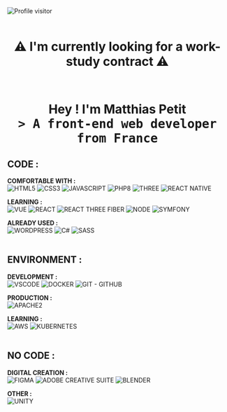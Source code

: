 <a href="https://komarev.com/ghpvc/?username=AztyMatt">
  <img align="left" src="https://komarev.com/ghpvc/?username=AztyMatt&style=for-the-badge&color=000000" alt="Profile visitor" />
</a>
<br>
<br>

<h1 align="center">⚠️ I'm currently looking for a work-study contract ⚠️</h1>
<br>

<h1 align="center">
  Hey ! I'm <b><a target="_blank" href="https://matthias-petit.fr/">Matthias Petit</a></b>
  <samp align="center"> 
    <br>
    &gt; A front-end web developer from <b>France</b>
    <br>
  </samp>
</h1>

<style>
    a {
        text-decoration: none; /* Supprime la décoration des liens */
    }
</style>

## CODE :
<b>COMFORTABLE WITH :</b>
<br>
<a href="https://developer.mozilla.org/en-US/docs/Web/HTML" target="_blank">
    <img src="https://img.shields.io/badge/HTML5-000000?style=for-the-badge&logo=html5&logoColor=FFFFFF" alt="HTML5" />
</a>
<a href="https://developer.mozilla.org/en-US/docs/Web/CSS" target="_blank">
    <img src="https://img.shields.io/badge/CSS3-000000?style=for-the-badge&logo=css3&logoColor=FFFFFF" alt="CSS3" />
</a>
<a href="https://developer.mozilla.org/en-US/docs/Web/JavaScript" target="_blank">
    <img src="https://img.shields.io/badge/JAVASCRIPT-000000?style=for-the-badge&logo=javascript&logoColor=FFFFFF" alt="JAVASCRIPT" />
</a>
<a href="https://www.php.net/docs.php" target="_blank">
    <img src="https://img.shields.io/badge/PHP-000000?style=for-the-badge&logo=php&logoColor=FFFFFF" alt="PHP8" />
</a>
<a href="https://threejs.org/docs/" target="_blank">
    <img src="https://img.shields.io/badge/THREE-000000?style=for-the-badge&logo=threedotjs&logoColor=FFFFFF" alt="THREE" />
</a>
<a href="https://reactnative.dev/docs/getting-started" target="_blank">
    <img src="https://img.shields.io/badge/REACT_NATIVE-000000?style=for-the-badge&logo=react&logoColor=FFFFFF" alt="REACT NATIVE" />
</a>
<br>

<b>LEARNING :</b>
<br>
<a href="https://vuejs.org/v2/guide/" target="_blank">
    <img src="https://img.shields.io/badge/VUE-000000?style=for-the-badge&logo=vuedotjs&logoColor=FFFFFF" alt="VUE" />
</a>
<a href="https://reactjs.org/docs/getting-started.html" target="_blank">
    <img src="https://img.shields.io/badge/REACT-000000?style=for-the-badge&logo=react&logoColor=FFFFFF" alt="REACT" />
</a>
<a href="https://docs.pmnd.rs/react-three-fiber" target="_blank">
    <img src="https://img.shields.io/badge/REACT-THREE-FIBER-000000?style=for-the-badge&logo=threedotjs&logoColor=FFFFFF" alt="REACT THREE FIBER" />
</a>
<a href="https://nodejs.org/en/docs/" target="_blank">
    <img src="https://img.shields.io/badge/NODE-000000?style=for-the-badge&logo=node.js&logoColor=FFFFFF" alt="NODE" />
</a>
<a href="https://symfony.com/doc/current/index.html" target="_blank">
    <img src="https://img.shields.io/badge/SYMFONY-000000?style=for-the-badge&logo=symfony&logoColor=FFFFFF" alt="SYMFONY" />
</a>
<br>

<b>ALREADY USED :</b>
<br>
<a href="https://wordpress.org/support/" target="_blank">
    <img src="https://img.shields.io/badge/WORDPRESS-000000?style=for-the-badge&logo=wordpress&logoColor=FFFFFF" alt="WORDPRESS" />
</a>
<a href="https://docs.microsoft.com/en-us/dotnet/csharp/" target="_blank">
    <img src="https://img.shields.io/badge/CSHARP-000000?style=for-the-badge&logo=csharp&logoColor=FFFFFF" alt="C#" />
</a>
<a href="https://sass-lang.com/documentation" target="_blank">
    <img src="https://img.shields.io/badge/SASS-000000?style=for-the-badge&logo=sass&logoColor=FFFFFF" alt="SASS" />
</a>
<br>
<br>

## ENVIRONMENT :
<b>DEVELOPMENT :</b>
<br>
<a href="https://code.visualstudio.com/docs" target="_blank">
    <img src="https://img.shields.io/badge/VSCODE-000000?style=for-the-badge&logo=visualstudiocode&logoColor=FFFFFF" alt="VSCODE" />
</a>
<a href="https://docs.docker.com/" target="_blank">
    <img src="https://img.shields.io/badge/DOCKER-000000?style=for-the-badge&logo=docker&logoColor=FFFFFF" alt="DOCKER" />
</a>
<a href="https://git-scm.com/doc" target="_blank">
    <img src="https://img.shields.io/badge/GIT-GITHUB-000000?style=for-the-badge&logo=github&logoColor=FFFFFF" alt="GIT - GITHUB" />
</a>
<br>

<b>PRODUCTION :</b>
<br>
<a href="https://httpd.apache.org/docs/2.4/" target="_blank">
    <img src="https://img.shields.io/badge/APACHE2-000000?style=for-the-badge&logo=apache&logoColor=FFFFFF" alt="APACHE2" />
</a>
<br>

<b>LEARNING :</b>
<br>
<a href="https://aws.amazon.com/documentation/" target="_blank">
    <img src="https://img.shields.io/badge/AWS-000000?style=for-the-badge&logo=amazon-web-services&logoColor=FFFFFF" alt="AWS" />
</a>
<a href="https://kubernetes.io/docs/home/" target="_blank">
    <img src="https://img.shields.io/badge/KUBERNETES-000000?style=for-the-badge&logo=kubernetes&logoColor=FFFFFF" alt="KUBERNETES" />
</a>
<br>
<br>

## NO CODE :
<b>DIGITAL CREATION :</b>
<br>
<a href="https://www.figma.com/resources/learn-design/" target="_blank">
    <img src="https://img.shields.io/badge/FIGMA-000000?style=for-the-badge&logo=figma&logoColor=FFFFFF" alt="FIGMA" />
</a>
<a href="https://helpx.adobe.com/creative-cloud/tutorials.html" target="_blank">
    <img src="https://img.shields.io/badge/ADOBE%20CREATIVE%20SUITE-000000?style=for-the-badge&logo=adobe&logoColor=FFFFFF" alt="ADOBE CREATIVE SUITE" />
</a>
<a href="https://www.blender.org/support/tutorials/" target="_blank">
    <img src="https://img.shields.io/badge/BLENDER-000000?style=for-the-badge&logo=blender&logoColor=FFFFFF" alt="BLENDER" />
</a>
<br>

<b>OTHER :</b>
<br>
<a href="https://unity.com/learn" target="_blank">
    <img src="https://img.shields.io/badge/UNITY-000000?style=for-the-badge&logo=unity&logoColor=FFFFFF" alt="UNITY" />
</a>
